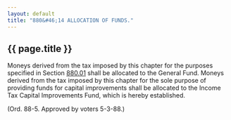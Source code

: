 ```yaml
---
layout: default 
title: "880&#46;14 ALLOCATION OF FUNDS."
---
```


{{ page.title }}
----------------

Moneys derived from the tax imposed by this chapter for the purposes
specified in Section [880.01](3f3c0442.html) shall be allocated to the
General Fund. Moneys derived from the tax imposed by this chapter for
the sole purpose of providing funds for capital improvements shall be
allocated to the Income Tax Capital Improvements Fund, which is hereby
established.

(Ord. 88-5. Approved by voters 5-3-88.)
